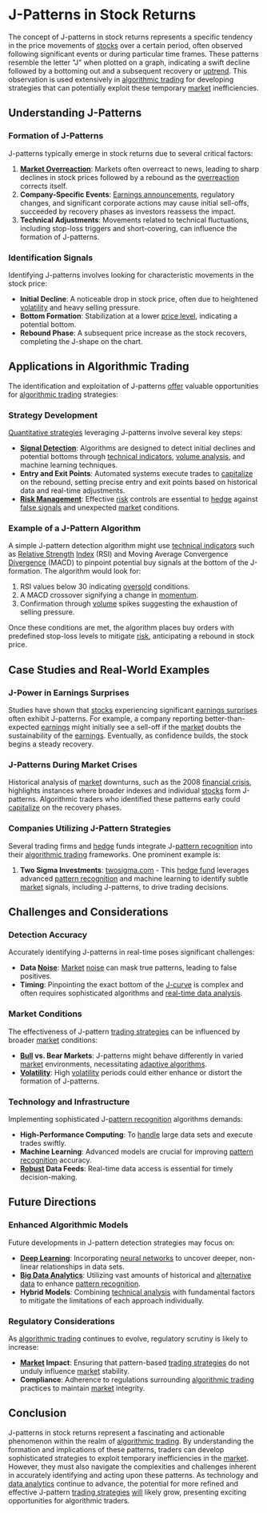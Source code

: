 # J-Patterns in Stock Returns

The concept of J-patterns in stock returns represents a specific tendency in the price movements of [stocks](../s/stock.md) over a certain period, often observed following significant events or during particular time frames. These patterns resemble the letter "J" when plotted on a graph, indicating a swift decline followed by a bottoming out and a subsequent recovery or [uptrend](../u/uptrend.md). This observation is used extensively in [algorithmic trading](../a/algorithmic_trading.md) for developing strategies that can potentially exploit these temporary [market](../m/market.md) inefficiencies.

## Understanding J-Patterns

### Formation of J-Patterns

J-patterns typically emerge in stock returns due to several critical factors:

1. **[Market Overreaction](../m/market_overreaction.md)**: Markets often overreact to news, leading to sharp declines in stock prices followed by a rebound as the [overreaction](../o/overreaction.md) corrects itself.
2. **Company-Specific Events**: [Earnings announcements](../e/earnings_announcements.md), regulatory changes, and significant corporate actions may cause initial sell-offs, succeeded by recovery phases as investors reassess the impact.
3. **Technical Adjustments**: Movements related to technical fluctuations, including stop-loss triggers and short-covering, can influence the formation of J-patterns.

### Identification Signals

Identifying J-patterns involves looking for characteristic movements in the stock price:
- **Initial Decline**: A noticeable drop in stock price, often due to heightened [volatility](../v/volatility.md) and heavy selling pressure.
- **Bottom Formation**: Stabilization at a lower [price level](../p/price_level.md), indicating a potential bottom.
- **Rebound Phase**: A subsequent price increase as the stock recovers, completing the J-shape on the chart.

## Applications in Algorithmic Trading

The identification and exploitation of J-patterns [offer](../o/offer.md) valuable opportunities for [algorithmic trading](../a/algorithmic_trading.md) strategies:

### Strategy Development

[Quantitative strategies](../q/quantitative_strategies_in_trading.md) leveraging J-patterns involve several key steps:
- **[Signal Detection](../s/signal_detection_in_trading.md)**: Algorithms are designed to detect initial declines and potential bottoms through [technical indicators](../t/technical_indicators.md), [volume analysis](../v/volume_analysis.md), and machine learning techniques.
- **Entry and Exit Points**: Automated systems execute trades to [capitalize](../c/capitalize.md) on the rebound, setting precise entry and exit points based on historical data and real-time adjustments.
- **[Risk Management](../r/risk_management.md)**: Effective [risk](../r/risk.md) controls are essential to [hedge](../h/hedge.md) against [false signals](../f/false_signals_in_trading.md) and unexpected [market](../m/market.md) conditions.

### Example of a J-Pattern Algorithm

A simple J-pattern detection algorithm might use [technical indicators](../t/technical_indicators.md) such as [Relative Strength](../r/relative_strength.md) [Index](../i/index_instrument.md) (RSI) and Moving Average Convergence [Divergence](../d/divergence.md) (MACD) to pinpoint potential buy signals at the bottom of the J-formation. The algorithm would look for:
1. RSI values below 30 indicating [oversold](../o/oversold.md) conditions.
2. A MACD crossover signifying a change in [momentum](../m/momentum.md).
3. Confirmation through [volume](../v/volume.md) spikes suggesting the exhaustion of selling pressure.

Once these conditions are met, the algorithm places buy orders with predefined stop-loss levels to mitigate [risk](../r/risk.md), anticipating a rebound in stock price.

## Case Studies and Real-World Examples

### J-Power in Earnings Surprises

Studies have shown that [stocks](../s/stock.md) experiencing significant [earnings surprises](../e/earnings_surprises.md) often exhibit J-patterns. For example, a company reporting better-than-expected [earnings](../e/earnings.md) might initially see a sell-off if the [market](../m/market.md) doubts the sustainability of the [earnings](../e/earnings.md). Eventually, as confidence builds, the stock begins a steady recovery.

### J-Patterns During Market Crises

Historical analysis of [market](../m/market.md) downturns, such as the 2008 [financial crisis](../f/financial_crisis.md), highlights instances where broader indexes and individual [stocks](../s/stock.md) form J-patterns. Algorithmic traders who identified these patterns early could [capitalize](../c/capitalize.md) on the recovery phases.

### Companies Utilizing J-Pattern Strategies

Several trading firms and [hedge](../h/hedge.md) funds integrate J-[pattern recognition](../p/pattern_recognition.md) into their [algorithmic trading](../a/algorithmic_trading.md) frameworks. One prominent example is:

1. **Two Sigma Investments**: [twosigma.com](https://www.twosigma.com) - This [hedge fund](../h/hedge_fund.md) leverages advanced [pattern recognition](../p/pattern_recognition.md) and machine learning to identify subtle [market](../m/market.md) signals, including J-patterns, to drive trading decisions.

## Challenges and Considerations

### Detection Accuracy

Accurately identifying J-patterns in real-time poses significant challenges:
- **Data [Noise](../n/noise.md)**: [Market](../m/market.md) [noise](../n/noise.md) can mask true patterns, leading to false positives.
- **Timing**: Pinpointing the exact bottom of the [J-curve](../j/j-curve.md) is complex and often requires sophisticated algorithms and [real-time data analysis](../r/real-time_data_analysis.md).

### Market Conditions

The effectiveness of J-pattern [trading strategies](../t/trading_strategies.md) can be influenced by broader [market](../m/market.md) conditions:
- **[Bull](../b/bull.md) vs. Bear Markets**: J-patterns might behave differently in varied [market](../m/market.md) environments, necessitating [adaptive algorithms](../a/adaptive_algorithms.md).
- **[Volatility](../v/volatility.md)**: High [volatility](../v/volatility.md) periods could either enhance or distort the formation of J-patterns.

### Technology and Infrastructure

Implementing sophisticated J-[pattern recognition](../p/pattern_recognition.md) algorithms demands:
- **High-Performance Computing**: To [handle](../h/handle.md) large data sets and execute trades swiftly.
- **Machine Learning**: Advanced models are crucial for improving [pattern recognition](../p/pattern_recognition.md) accuracy.
- **[Robust](../r/robust.md) Data Feeds**: Real-time data access is essential for timely decision-making.

## Future Directions

### Enhanced Algorithmic Models

Future developments in J-pattern detection strategies may focus on:
- **[Deep Learning](../d/deep_learning.md)**: Incorporating [neural networks](../n/neural_networks_in_trading.md) to uncover deeper, non-linear relationships in data sets.
- **[Big Data Analytics](../b/big_data_analytics_in_trading.md)**: Utilizing vast amounts of historical and [alternative data](../a/alternative_data.md) to enhance [pattern recognition](../p/pattern_recognition.md).
- **Hybrid Models**: Combining [technical analysis](../t/technical_analysis.md) with fundamental factors to mitigate the limitations of each approach individually.

### Regulatory Considerations

As [algorithmic trading](../a/algorithmic_trading.md) continues to evolve, regulatory scrutiny is likely to increase:
- **[Market](../m/market.md) Impact**: Ensuring that pattern-based [trading strategies](../t/trading_strategies.md) do not unduly influence [market](../m/market.md) stability.
- **Compliance**: Adherence to regulations surrounding [algorithmic trading](../a/algorithmic_trading.md) practices to maintain [market](../m/market.md) integrity.

## Conclusion

J-patterns in stock returns represent a fascinating and actionable phenomenon within the realm of [algorithmic trading](../a/algorithmic_trading.md). By understanding the formation and implications of these patterns, traders can develop sophisticated strategies to exploit temporary inefficiencies in the [market](../m/market.md). However, they must also navigate the complexities and challenges inherent in accurately identifying and acting upon these patterns. As technology and [data analytics](../d/data_analytics.md) continue to advance, the potential for more refined and effective J-pattern [trading strategies](../t/trading_strategies.md) [will](../w/will.md) likely grow, presenting exciting opportunities for algorithmic traders.